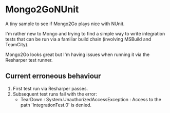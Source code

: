 Mongo2GoNUnit
=============

A tiny sample to see if Mongo2Go plays nice with NUnit.

I'm rather new to Mongo and trying to find a simple way to write integration tests that can be run via a familiar build chain (involving MSBuild and TeamCity).

Mongo2Go looks great but I'm having issues when running it via the Resharper test runner.

Current erroneous behaviour
--------------

1. First test run via Resharper passes.
2. Subsequent test runs fail with the error:
    - TearDown : System.UnauthorizedAccessException : Access to the path 'IntegrationTest.0' is denied.
